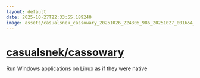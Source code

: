 ```yaml
---
layout: default
date: 2025-10-27T22:33:55.189240
image: assets/casualsnek_cassowary_20251026_224306_986_20251027_001654_285bb3--20251027T011708025--cropped.png
---
```


# [casualsnek/cassowary](https://github.com/casualsnek/cassowary/)

Run Windows applications on Linux as if they were native
